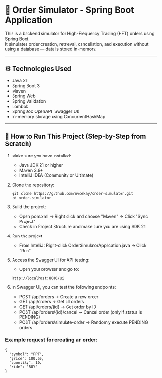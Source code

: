 # 🧠 Order Simulator - Spring Boot Application

This is a backend simulator for High-Frequency Trading (HFT) orders using Spring Boot.  
It simulates order creation, retrieval, cancellation, and execution without using a database — data is stored in-memory.

---

## ⚙️ Technologies Used

- Java 21
- Spring Boot 3
- Maven
- Spring Web
- Spring Validation
- Lombok
- SpringDoc OpenAPI (Swagger UI)
- In-memory storage using ConcurrentHashMap

---

## 🚀 How to Run This Project (Step-by-Step from Scratch)

1. Make sure you have installed:
    - Java JDK 21 or higher
    - Maven 3.9+
    - IntelliJ IDEA (Community or Ultimate)

2. Clone the repository:
   ```
   git clone https://github.com/nvdekay/order-simulator.git
   cd order-simulator
   ```

3. Build the project:
    - Open pom.xml -> Right click and choose "Maven" -> Click "Sync Project"
    - Check in Project Structure and make sure you are using SDK 21

4. Run the project
    - From IntelliJ: Right-click OrderSimulatorApplication.java → Click “Run”

5. Access the Swagger UI for API testing:
   - Open your browser and go to:
   ```
   http://localhost:8080/ui
   ```
6. In Swagger UI, you can test the following endpoints:
   - POST /api/orders → Create a new order
   - GET /api/orders → Get all orders
   - GET /api/orders/{id} → Get order by ID
   - POST /api/orders/{id}/cancel → Cancel order (only if status is PENDING)
   - POST /api/orders/simulate-order → Randomly execute PENDING orders

### Example request for creating an order:
```
{
  "symbol": "FPT",
  "price": 100.50,
  "quantity": 10,
  "side": "BUY"
}
```

